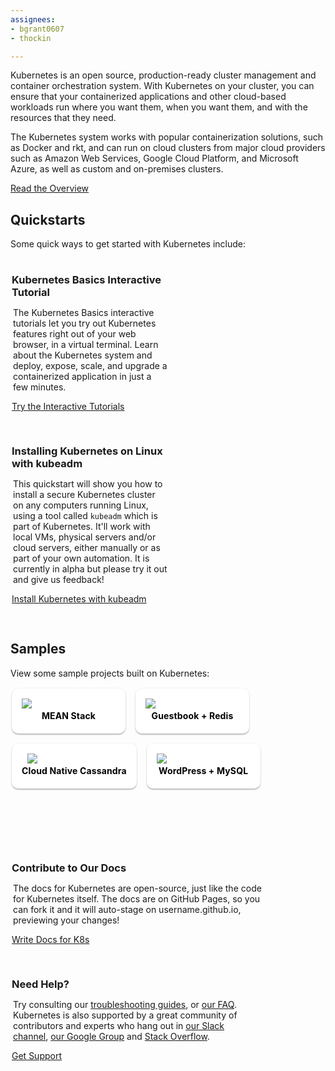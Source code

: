 ```yaml
---
assignees:
- bgrant0607
- thockin

---
```


<p>Kubernetes is an open source, production-ready cluster management and container orchestration system. With Kubernetes on your cluster, you can ensure that your containerized applications and other cloud-based workloads run where you want them, when you want them, and with the resources that they need.</p>

<p>The Kubernetes system works with popular containerization solutions, such as Docker and rkt, and can run on cloud clusters from major cloud providers such as Amazon Web Services, Google Cloud Platform, and Microsoft Azure, as well as custom and on-premises clusters.</p>

<p><a href="/docs/whatisk8s/" class="button">Read the Overview</a></p>

<style>
  h3, h4 {
  border-bottom: 0px !important;
}
.colContainer {
  padding-top:2px;
  padding-left: 2px;
  overflow: auto;
}
#samples a {
  color: #000;
}
.col3rd {
  display: block;
  width: 250px;
  float: left;
  margin-right: 30px;
  margin-bottom: 30px;
  overflow: hidden;
}
.col3rd h3, .col2nd h3 {
  margin-bottom: 0px !important;
}
.col3rd .button, .col2nd .button {
  margin-top: 20px;
  border-radius: 2px;
}
.col3rd p, .col2nd p {
  margin-left: 2px;
}
.col2nd {
  display: block;
  width: 400px;
  float: left;
  margin-right: 30px;
  margin-bottom: 30px;
  overflow: hidden;
}
.shadowbox {
  display: inline;
  float: left;
  text-transform: none;
  font-weight: bold;
  text-align: center;
  text-overflow: ellipsis;
  white-space: nowrap;
  overflow: hidden;
  line-height: 24px;
  position: relative;
  display: block;
  cursor: pointer;
  box-shadow: 0 2px 2px rgba(0,0,0,.24),0 0 2px rgba(0,0,0,.12);
  border-radius: 10px;
  background: #fff;
  transition: all .3s;
  padding: 16px;
  margin: 0 16px 16px 0;
  text-decoration: none;
  letter-spacing: .01em;
}
.shadowbox img {
    min-width: 150px;
    max-width: 150px;
    max-height: 50px;
}
</style>

<h2>Quickstarts</h2>

<p>Some quick ways to get started with Kubernetes include:</p>

<div id="quickstarts" class="colContainer">
  <div class="col3rd">
    <h3>Kubernetes Basics Interactive Tutorial</h3>
    <p>The Kubernetes Basics interactive tutorials let you try out Kubernetes features right out of your web browser, in a virtual terminal. Learn about the Kubernetes system and deploy, expose, scale, and upgrade a containerized application in just a few minutes.</p>
    <a href="/docs/tutorials/kubernetes-basics/" class="button">Try the Interactive Tutorials</a>
  </div>
  <div class="col3rd">
    <h3>Installing Kubernetes on Linux with kubeadm</h3>
    <p>This quickstart will show you how to install a secure Kubernetes cluster on any computers running Linux, using a tool called <code>kubeadm</code> which is part of Kubernetes. It'll work with local VMs, physical servers and/or cloud servers, either manually or as part of your own automation. It is currently in alpha but please try it out and give us feedback!</p>
    <a href="/docs/getting-started-guides/kubeadm/" class="button">Install Kubernetes with kubeadm</a>
  </div>
</div>

<h2>Samples</h2>

View some sample projects built on Kubernetes:

<div id="samples" class="colContainer">
<a href="/docs/getting-started-guides/meanstack/" class="shadowbox">
  <img src="/images/docs/meanstack/image_0.png"><br/>MEAN Stack
</a>
<a href="https://github.com/kubernetes/kubernetes/tree/{{page.githubbranch}}/examples/guestbook" target="_blank" class="shadowbox">
  <img src="/images/docs/redis.svg"><br/>Guestbook + Redis
</a>
<a href="https://github.com/kubernetes/kubernetes/tree/{{page.githubbranch}}/examples/storage/cassandra" target="_blank" class="shadowbox">
  <img src="/images/docs/cassandra.svg"><br/>Cloud Native Cassandra
</a>
<a href="https://github.com/kubernetes/kubernetes/tree/{{page.githubbranch}}/examples/mysql-wordpress-pd/" target="_blank" class="shadowbox">
  <img src="/images/docs/wordpress.svg"><br/>WordPress + MySQL
</a>
</div>

<p>&nbsp;</p>
<p>&nbsp;</p>

<div class="colContainer">
  <div class="col2nd">
  <h3>Contribute to Our Docs</h3>
  <p>The docs for Kubernetes are open-source, just like the code for Kubernetes itself. The docs are on GitHub Pages, so you can fork it and it will auto-stage on username.github.io, previewing your changes!</p>
  <a href="/editdocs/" class="button">Write Docs for K8s</a>
  </div>
  <div class="col2nd">
  <h3>Need Help?</h3>
  <p>Try consulting our <a href="/docs/troubleshooting/">troubleshooting guides</a>, or <a href="https://github.com/kubernetes/kubernetes/wiki/User-FAQ">our FAQ</a>. Kubernetes is also supported by a great community of contributors and experts who hang out in <a href="http://slack.kubernetes.io/">our Slack channel</a>, <a href="https://groups.google.com/forum/#!forum/kubernetes-users">our Google Group</a> and <a href="http://stackoverflow.com/questions/tagged/kubernetes">Stack Overflow</a>.</p>
  <a href="/docs/troubleshooting/" class="button">Get Support</a>
  </div>
</div>

